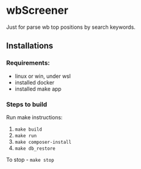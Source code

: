 # wbScreener

Just for parse wb top positions by search keywords.

## Installations

###  Requirements:
* linux or win, under wsl
* installed docker
* installed make app

### Steps to build

Run make instructions:

1. `make build`
2. `make run`
3. `make composer-install`
4. `make db_restore`

To stop - `make stop`
